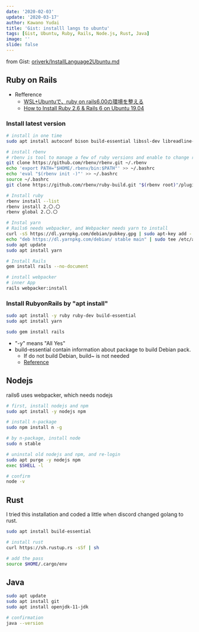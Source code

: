 ```yaml
---
date: '2020-02-03'
update: '2020-03-17'
author: Kawano Yudai
title: 'Gist: installl langs to ubuntu'
tags: [Gist, Ubuntu, Ruby, Rails, Node.js, Rust, Java]
image: ''
slide: false
---
```


from Gist: [oriverk/InstallLanguage2Ubuntu.md](https://gist.github.com/oriverk/5d0352c7ca673883d9326e5ce0fb2ae1)

## Ruby on Rails
- Refference
  - [WSL+Ubuntuで、ruby on rails6.00の環境を整える](https://qiita.com/BlindSoup/items/8ed98b5ba15d1d6c6a7c)
  - [How to Install Ruby 2.6 & Rails 6 on Ubuntu 19.04](https://www.techiediaries.com/install-ruby-and-ruby-on-rails-ubuntu/)

### Install latest version
```sh
# install in one time
sudo apt install autoconf bison build-essential libssl-dev libreadline-dev zlib1g-dev libncurses5-dev libffi-dev libgdbm-dev

# install rbenv
# rbenv is tool to manage a few of ruby versions and enable to change ruby ver. project by project.
git clone https://github.com/rbenv/rbenv.git ~/.rbenv
echo 'export PATH="$HOME/.rbenv/bin:$PATH"' >> ~/.bashrc
echo 'eval "$(rbenv init -)"' >> ~/.bashrc
source ~/.bashrc
git clone https://github.com/rbenv/ruby-build.git "$(rbenv root)"/plugins/ruby-build

# Install ruby
rbenv install --list
rbenv install 2.〇.〇
rbenv global 2.〇.〇

# Instal yarn
# Rails6 needs webpacker, and Webpacker needs yarn to install
curl -sS https://dl.yarnpkg.com/debian/pubkey.gpg | sudo apt-key add -
echo "deb https://dl.yarnpkg.com/debian/ stable main" | sudo tee /etc/apt/sources.list.d/yarn.list
sudo apt update
sudo apt install yarn

# Install Rails
gem install rails --no-document

# install webpacker
# inner App
rails webpacker:install
```

### Install RubyonRails by "apt install"
```sh
sudo apt install -y ruby ruby-dev build-essential
sudo apt install yarn

sudo gem install rails
```

- "-y" means "All Yes"
- build-essential contain information about package to build Debian pack.
  - If do not build Debian, build~ is not needed
  - [Reference](https://packages.debian.org/ja/sid/build-essential)

## Nodejs
rails6 uses webpacker, which needs nodejs

```sh
# first, install nodejs and npm
sudo apt install -y nodejs npm

# install n-package
sudo npm install n -g

# by n-package, install node
sudo n stable

# uninstal old nodejs and npm, and re-login
sudo apt purge -y nodejs npm
exec $SHELL -l

# confirm
node -v
```

## Rust
I tried this installation and coded a little when discord changed golang to rust.

```sh
sudo apt install build-essential

# install rust
curl https://sh.rustup.rs -sSf | sh

# add the pass
source $HOME/.cargo/env
```

## Java
```sh
sudo apt update
sudo apt install git
sudo apt install openjdk-11-jdk

# confirmation
java --version
```